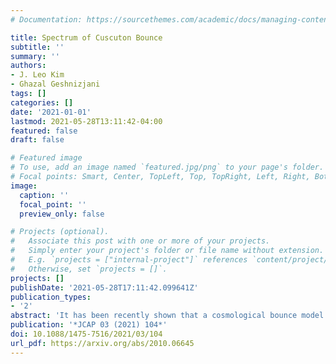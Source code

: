```yaml
---
# Documentation: https://sourcethemes.com/academic/docs/managing-content/

title: Spectrum of Cuscuton Bounce
subtitle: ''
summary: ''
authors:
- J. Leo Kim
- Ghazal Geshnizjani
tags: []
categories: []
date: '2021-01-01'
lastmod: 2021-05-28T13:11:42-04:00
featured: false
draft: false

# Featured image
# To use, add an image named `featured.jpg/png` to your page's folder.
# Focal points: Smart, Center, TopLeft, Top, TopRight, Left, Right, BottomLeft, Bottom, BottomRight.
image:
  caption: ''
  focal_point: ''
  preview_only: false

# Projects (optional).
#   Associate this post with one or more of your projects.
#   Simply enter your project's folder or file name without extension.
#   E.g. `projects = ["internal-project"]` references `content/project/deep-learning/index.md`.
#   Otherwise, set `projects = []`.
projects: []
publishDate: '2021-05-28T17:11:42.099641Z'
publication_types:
- '2'
abstract: 'It has been recently shown that a cosmological bounce model based on Cuscuton gravity does not have any ghosts or curvature instabilities. We explore whether Cuscuton bounce can provide an alternative to inflation for generating near scale-invariant scalar perturbations. While a single field Cuscuton bounce generically produces a strongly blue power spectrum (for a variety of initial/boundary conditions), we demonstrate that scale-invariant entropy modes can be generated in a spectator field that starts in adiabatic vacuum, and is kinetically coupled to the primary field. Furthermore, our solution has no singularity, nor requires an ad hoc matching condition. We also study the generation of tensor modes (or gravitational waves) in Cuscuton bounce and show that while they are stable, similar to other bounce models, the produced spectrum is strongly blue and unobservable.'
publication: '*JCAP 03 (2021) 104*'
doi: 10.1088/1475-7516/2021/03/104
url_pdf: https://arxiv.org/abs/2010.06645
---
```

